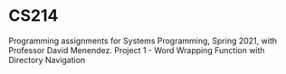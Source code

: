 # CS214
Programming assignments for Systems Programming, Spring 2021, with Professor David Menendez.
Project 1 - Word Wrapping Function with Directory Navigation
